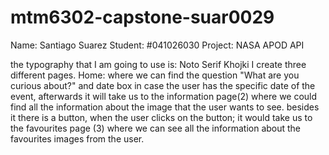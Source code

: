 # mtm6302-capstone-suar0029

Name: Santiago Suarez
Student: #041026030
Project: NASA APOD API

the typography that I am going to use is: Noto Serif Khojki
I create three different pages. Home: where we can find the question "What are you curious about?" and date box in case the user has the specific date of the event, afterwards it will take us to the information page(2) where we could find all the information about the image that the user wants to see. besides it there is a button, when the user clicks on the button; it would take us to the favourites page (3) where we can see all the information about the favourites images from the user.